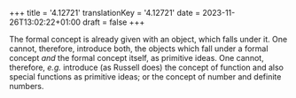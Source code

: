 +++
title = '4.12721'
translationKey = '4.12721'
date = 2023-11-26T13:02:22+01:00
draft = false
+++

The formal concept is already given with an object, which falls under it. One cannot, therefore, introduce both, the objects which fall under a formal concept <em>and</em> the formal concept itself, as primitive ideas. One cannot, therefore, <em>e.g.</em> introduce (as Russell does) the concept of function and also special functions as primitive ideas; or the concept of number and definite numbers.
